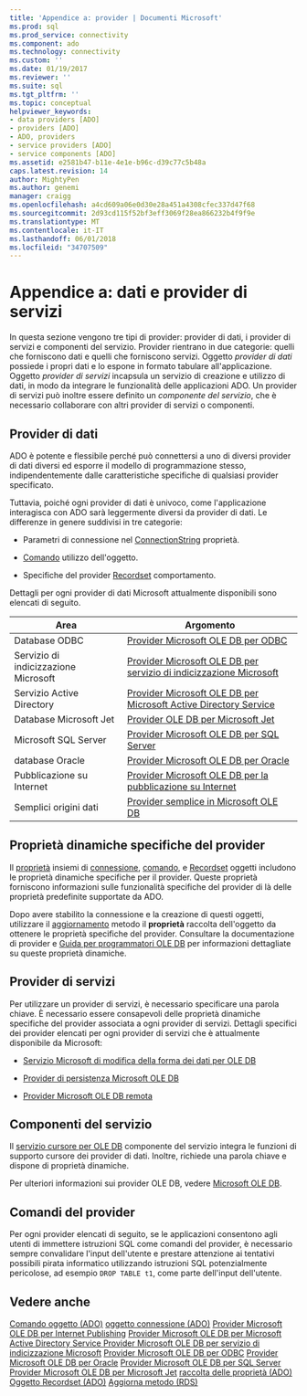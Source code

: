 ```yaml
---
title: 'Appendice a: provider | Documenti Microsoft'
ms.prod: sql
ms.prod_service: connectivity
ms.component: ado
ms.technology: connectivity
ms.custom: ''
ms.date: 01/19/2017
ms.reviewer: ''
ms.suite: sql
ms.tgt_pltfrm: ''
ms.topic: conceptual
helpviewer_keywords:
- data providers [ADO]
- providers [ADO]
- ADO, providers
- service providers [ADO]
- service components [ADO]
ms.assetid: e2581b47-b11e-4e1e-b96c-d39c77c5b48a
caps.latest.revision: 14
author: MightyPen
ms.author: genemi
manager: craigg
ms.openlocfilehash: a4cd609a06e0d30e28a451a4308cfec337d47f68
ms.sourcegitcommit: 2d93cd115f52bf3eff3069f28ea866232b4f9f9e
ms.translationtype: MT
ms.contentlocale: it-IT
ms.lasthandoff: 06/01/2018
ms.locfileid: "34707509"
---
```

# <a name="appendix-a-data-and-service-providers"></a>Appendice a: dati e provider di servizi
In questa sezione vengono tre tipi di provider: provider di dati, i provider di servizi e componenti del servizio. Provider rientrano in due categorie: quelli che forniscono dati e quelli che forniscono servizi. Oggetto *provider di dati* possiede i propri dati e lo espone in formato tabulare all'applicazione. Oggetto *provider di servizi* incapsula un servizio di creazione e utilizzo di dati, in modo da integrare le funzionalità delle applicazioni ADO. Un provider di servizi può inoltre essere definito un *componente del servizio*, che è necessario collaborare con altri provider di servizi o componenti.

## <a name="data-providers"></a>Provider di dati
 ADO è potente e flessibile perché può connettersi a uno di diversi provider di dati diversi ed esporre il modello di programmazione stesso, indipendentemente dalle caratteristiche specifiche di qualsiasi provider specificato.

 Tuttavia, poiché ogni provider di dati è univoco, come l'applicazione interagisca con ADO sarà leggermente diversi da provider di dati. Le differenze in genere suddivisi in tre categorie:

-   Parametri di connessione nel [ConnectionString](../../../ado/reference/ado-api/connectionstring-property-ado.md) proprietà.

-   [Comando](../../../ado/reference/ado-api/command-object-ado.md) utilizzo dell'oggetto.

-   Specifiche del provider [Recordset](../../../ado/reference/ado-api/recordset-object-ado.md) comportamento.

 Dettagli per ogni provider di dati Microsoft attualmente disponibili sono elencati di seguito.

|Area|Argomento|
|----------|-----------|
|Database ODBC|[Provider Microsoft OLE DB per ODBC](../../../ado/guide/appendixes/microsoft-ole-db-provider-for-odbc.md)|
|Servizio di indicizzazione Microsoft|[Provider Microsoft OLE DB per servizio di indicizzazione Microsoft](../../../ado/guide/appendixes/microsoft-ole-db-provider-for-microsoft-indexing-service.md)|
|Servizio Active Directory|[Provider Microsoft OLE DB per Microsoft Active Directory Service](../../../ado/guide/appendixes/microsoft-ole-db-provider-for-microsoft-active-directory-service.md)|
|Database Microsoft Jet|[Provider OLE DB per Microsoft Jet](../../../ado/guide/appendixes/microsoft-ole-db-provider-for-microsoft-jet.md)|
|Microsoft SQL Server|[Provider Microsoft OLE DB per SQL Server](../../../ado/guide/appendixes/microsoft-ole-db-provider-for-sql-server.md)|
|database Oracle|[Provider Microsoft OLE DB per Oracle](../../../ado/guide/appendixes/microsoft-ole-db-provider-for-oracle.md)|
|Pubblicazione su Internet|[Provider Microsoft OLE DB per la pubblicazione su Internet](../../../ado/guide/appendixes/microsoft-ole-db-provider-for-internet-publishing.md)|
|Semplici origini dati|[Provider semplice in Microsoft OLE DB](../../../ado/guide/appendixes/microsoft-ole-db-simple-provider.md)|

## <a name="provider-specific-dynamic-properties"></a>Proprietà dinamiche specifiche del provider
 Il [proprietà](../../../ado/reference/ado-api/properties-collection-ado.md) insiemi di [connessione](../../../ado/reference/ado-api/connection-object-ado.md), [comando](../../../ado/reference/ado-api/command-object-ado.md), e [Recordset](../../../ado/reference/ado-api/recordset-object-ado.md) oggetti includono le proprietà dinamiche specifiche per il provider. Queste proprietà forniscono informazioni sulle funzionalità specifiche del provider di là delle proprietà predefinite supportate da ADO.

 Dopo avere stabilito la connessione e la creazione di questi oggetti, utilizzare il [aggiornamento](../../../ado/reference/ado-api/refresh-method-ado.md) metodo il **proprietà** raccolta dell'oggetto da ottenere le proprietà specifiche del provider. Consultare la documentazione di provider e [Guida per programmatori OLE DB](http://msdn.microsoft.com/3c5e2dd5-35e5-4a93-ac3a-3818bb43bbf8) per informazioni dettagliate su queste proprietà dinamiche.

## <a name="service-providers"></a>Provider di servizi
 Per utilizzare un provider di servizi, è necessario specificare una parola chiave. È necessario essere consapevoli delle proprietà dinamiche specifiche del provider associata a ogni provider di servizi. Dettagli specifici dei provider elencati per ogni provider di servizi che è attualmente disponibile da Microsoft:

-   [Servizio Microsoft di modifica della forma dei dati per OLE DB](../../../ado/guide/appendixes/microsoft-data-shaping-service-for-ole-db-ado-service-provider.md)

-   [Provider di persistenza Microsoft OLE DB](../../../ado/guide/appendixes/microsoft-ole-db-persistence-provider-ado-service-provider.md)

-   [Provider Microsoft OLE DB remota](../../../ado/guide/appendixes/microsoft-ole-db-remoting-provider-ado-service-provider.md)

## <a name="service-components"></a>Componenti del servizio
 Il [servizio cursore per OLE DB](../../../ado/guide/appendixes/microsoft-cursor-service-for-ole-db-ado-service-component.md) componente del servizio integra le funzioni di supporto cursore dei provider di dati. Inoltre, richiede una parola chiave e dispone di proprietà dinamiche.

 Per ulteriori informazioni sui provider OLE DB, vedere [Microsoft OLE DB](https://msdn.microsoft.com/library/windows/desktop/ms722784.aspx).

## <a name="provider-commands"></a>Comandi del provider
 Per ogni provider elencati di seguito, se le applicazioni consentono agli utenti di immettere istruzioni SQL come comandi del provider, è necessario sempre convalidare l'input dell'utente e prestare attenzione ai tentativi possibili pirata informatico utilizzando istruzioni SQL potenzialmente pericolose, ad esempio `DROP TABLE t1`, come parte dell'input dell'utente.

## <a name="see-also"></a>Vedere anche
 [Comando oggetto (ADO)](../../../ado/reference/ado-api/command-object-ado.md) [oggetto connessione (ADO)](../../../ado/reference/ado-api/connection-object-ado.md) [Provider Microsoft OLE DB per Internet Publishing](../../../ado/guide/appendixes/microsoft-ole-db-provider-for-internet-publishing.md) [Provider Microsoft OLE DB per Microsoft Active Directory Service ](../../../ado/guide/appendixes/microsoft-ole-db-provider-for-microsoft-active-directory-service.md) [Provider Microsoft OLE DB per servizio di indicizzazione Microsoft](../../../ado/guide/appendixes/microsoft-ole-db-provider-for-microsoft-indexing-service.md) [Provider Microsoft OLE DB per ODBC](../../../ado/guide/appendixes/microsoft-ole-db-provider-for-odbc.md) [Provider Microsoft OLE DB per Oracle](../../../ado/guide/appendixes/microsoft-ole-db-provider-for-oracle.md) [Provider Microsoft OLE DB per SQL Server](../../../ado/guide/appendixes/microsoft-ole-db-provider-for-sql-server.md) [Provider Microsoft OLE DB per Microsoft Jet](../../../ado/guide/appendixes/microsoft-ole-db-provider-for-microsoft-jet.md) [raccolta delle proprietà (ADO)](../../../ado/reference/ado-api/properties-collection-ado.md) [ Oggetto Recordset (ADO)](../../../ado/reference/ado-api/recordset-object-ado.md) [Aggiorna metodo (RDS)](../../../ado/reference/rds-api/refresh-method-rds.md)
